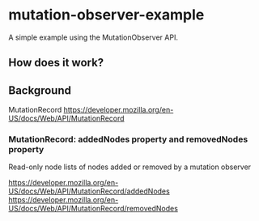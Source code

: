# mutation-observer-example

A simple example using the MutationObserver API.

## How does it work?

## Background

MutationRecord
https://developer.mozilla.org/en-US/docs/Web/API/MutationRecord

### MutationRecord: **addedNodes** property and **removedNodes** property

Read-only node lists of nodes added or removed by a mutation observer

https://developer.mozilla.org/en-US/docs/Web/API/MutationRecord/addedNodes
https://developer.mozilla.org/en-US/docs/Web/API/MutationRecord/removedNodes